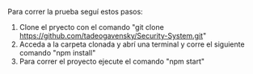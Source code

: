 Para correr la prueba seguí estos pasos:

1. Clone el pryecto con el comando "git clone https://github.com/tadeogavensky/Security-System.git"
2. Acceda a la carpeta clonada y abrí una terminal y corre el siguiente comando "npm install"
3. Para correr el proyecto ejecute el comando "npm start"
